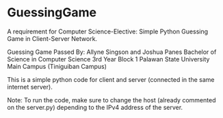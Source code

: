 # GuessingGame
A requirement for Computer Science-Elective: Simple Python Guessing Game in Client-Server Network. 

Guessing Game
Passed By:
Allyne Singson and Joshua Panes
Bachelor of Science in Computer Science
3rd Year Block 1
Palawan State University Main Campus (Tiniguiban Campus)

This is a simple python code for client and server (connected in the same internet server).

Note: To run the code, make sure to change the host (already commented on the server.py) depending to the IPv4 address of the server. 


